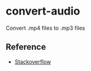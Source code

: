 # convert-audio
Convert .mp4 files to .mp3 files

## Reference

- [Stackoverflow](https://es.stackoverflow.com/questions/411465/c%C3%B3mo-convertir-con-python-un-archivo-mp4-a-mp3-320kbps)

